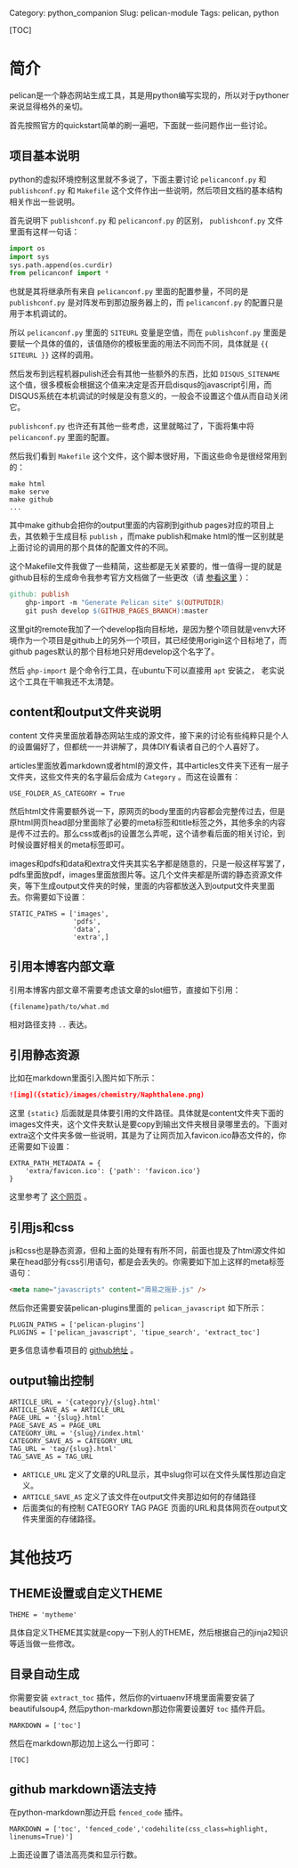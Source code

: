Category: python_companion
Slug: pelican-module
Tags: pelican, python

[TOC]

# 简介
pelican是一个静态网站生成工具，其是用python编写实现的，所以对于pythoner来说显得格外的亲切。

首先按照官方的quickstart简单的刷一遍吧，下面就一些问题作出一些讨论。


## 项目基本说明
python的虚拟环境控制这里就不多说了，下面主要讨论 `pelicanconf.py` 和 `publishconf.py` 和 `Makefile` 这个文件作出一些说明，然后项目文档的基本结构相关作出一些说明。

首先说明下 `publishconf.py` 和 `pelicanconf.py` 的区别， `publishconf.py` 文件里面有这样一句话：
```python
import os
import sys
sys.path.append(os.curdir)
from pelicanconf import *
```

也就是其将继承所有来自 `pelicanconf.py` 里面的配置参量，不同的是 `publishconf.py` 是对阵发布到那边服务器上的，而 `pelicanconf.py` 的配置只是用于本机调试的。

所以 `pelicanconf.py` 里面的 `SITEURL` 变量是空值，而在 `publishconf.py` 里面是要赋一个具体的值的，该值随你的模板里面的用法不同而不同，具体就是 `{{ SITEURL }}` 这样的调用。

然后发布到远程机器pulish还会有其他一些额外的东西，比如 `DISQUS_SITENAME` 这个值，很多模板会根据这个值来决定是否开启disqus的javascript引用，而DISQUS系统在本机调试的时候是没有意义的，一般会不设置这个值从而自动关闭它。

`publishconf.py` 也许还有其他一些考虑，这里就略过了，下面将集中将 `pelicanconf.py` 里面的配置。

然后我们看到 `Makefile` 这个文件，这个脚本很好用，下面这些命令是很经常用到的：

```
make html
make serve
make github
...
```
其中make github会把你的output里面的内容刷到github pages对应的项目上去，其依赖于生成目标 `publish` ，而make publish和make html的惟一区别就是上面讨论的调用的那个具体的配置文件的不同。

这个Makefile文件我做了一些精简，这些都是无关紧要的，惟一值得一提的就是github目标的生成命令我参考官方文档做了一些更改（请 [参看这里](http://docs.getpelican.com/en/3.6.3/tips.html#publishing-to-github) ）：

```makefile
github: publish
	ghp-import -m "Generate Pelican site" $(OUTPUTDIR)
	git push develop $(GITHUB_PAGES_BRANCH):master
```

这里git的remote我加了一个develop指向目标地，是因为整个项目就是venv大环境作为一个项目是github上的另外一个项目，其已经使用origin这个目标地了，而github pages默认的那个目标地只好用develop这个名字了。

然后 `ghp-import` 是个命令行工具，在ubuntu下可以直接用 `apt` 安装之， 老实说这个工具在干嘛我还不太清楚。


## content和output文件夹说明
content 文件夹里面放着静态网站生成的源文件，接下来的讨论有些纯粹只是个人的设置偏好了，但都统一一并讲解了，具体DIY看读者自己的个人喜好了。

articles里面放着markdown或者html的源文件，其中articles文件夹下还有一层子文件夹，这些文件夹的名字最后会成为 `Category` 。而这在设置有： 

```
USE_FOLDER_AS_CATEGORY = True
```

然后html文件需要额外说一下，原网页的body里面的内容都会完整传过去，但是原html网页head部分里面除了必要的meta标签和title标签之外，其他多余的内容是传不过去的。那么css或者js的设置怎么弄呢，这个请参看后面的相关讨论，到时候设置好相关的meta标签即可。


images和pdfs和data和extra文件夹其实名字都是随意的，只是一般这样写罢了，pdfs里面放pdf，images里面放图片等。这几个文件夹都是所谓的静态资源文件夹，等下生成output文件夹的时候，里面的内容都放送入到output文件夹里面去。你需要如下设置：

```
STATIC_PATHS = ['images',
                'pdfs',
                'data',
                'extra',]
```

## 引用本博客内部文章

引用本博客内部文章不需要考虑该文章的slot细节，直接如下引用：

```text
{filename}path/to/what.md
```

相对路径支持 `..` 表达。

## 引用静态资源

比如在markdown里面引入图片如下所示：

```md
![img]({static}/images/chemistry/Naphthalene.png)
```

这里 `{static}` 后面就是具体要引用的文件路径。具体就是content文件夹下面的images文件夹，这个文件夹默认是要copy到输出文件夹根目录哪里去的。下面对extra这个文件夹多做一些说明，其是为了让网页加入favicon.ico静态文件的，你还需要如下设置：

```
EXTRA_PATH_METADATA = {
    'extra/favicon.ico': {'path': 'favicon.ico'}
}
```

这里参考了 [这个网页](http://stackoverflow.com/questions/31270373/how-to-add-a-favicon-to-a-pelican-blog) 。


## 引用js和css
js和css也是静态资源，但和上面的处理有有所不同，前面也提及了html源文件如果在head部分有css引用语句，都是会丢失的。你需要如下加上这样的meta标签语句：
```html
<meta name="javascripts" content="周易之摇卦.js" />
```

然后你还需要安装pelican-plugins里面的 `pelican_javascript` 如下所示：

```
PLUGIN_PATHS = ['pelican-plugins']
PLUGINS = ['pelican_javascript', 'tipue_search', 'extract_toc']
```

更多信息请参看项目的 [github地址](https://github.com/mortada/pelican_javascript) 。


## output输出控制
```text
ARTICLE_URL = '{category}/{slug}.html'
ARTICLE_SAVE_AS = ARTICLE_URL
PAGE_URL = '{slug}.html'
PAGE_SAVE_AS = PAGE_URL
CATEGORY_URL = '{slug}/index.html'
CATEGORY_SAVE_AS = CATEGORY_URL
TAG_URL = 'tag/{slug}.html'
TAG_SAVE_AS = TAG_URL
```

- `ARTICLE_URL` 定义了文章的URL显示，其中slug你可以在文件头属性那边自定义。
- `ARTICLE_SAVE_AS` 定义了该文件在output文件夹那边如何的存储路径
- 后面类似的有控制 CATEGORY TAG PAGE 页面的URL和具体网页在output文件夹里面的存储路径。




# 其他技巧

## THEME设置或自定义THEME
```
THEME = 'mytheme'
```
具体自定义THEME其实就是copy一下别人的THEME，然后根据自己的jinja2知识等适当做一些修改。



## 目录自动生成
你需要安装 `extract_toc` 插件，然后你的virtuaenv环境里面需要安装了beautifulsoup4, 然后python-markdown那边你需要设置好 `toc` 插件开启。

```
MARKDOWN = ['toc']
```

然后在markdown那边加上这么一行即可：
```
[TOC]
```

## github markdown语法支持
在python-markdown那边开启 `fenced_code` 插件。


```
MARKDOWN = ['toc', 'fenced_code','codehilite(css_class=highlight, linenums=True)']
```

上面还设置了语法高亮类和显示行数。
